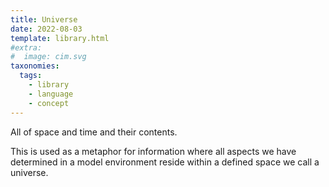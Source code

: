 ```yaml
---
title: Universe
date: 2022-08-03
template: library.html
#extra:
#  image: cim.svg
taxonomies:
  tags:
    - library
    - language
    - concept
---
```

All of space and time and their contents.

This is used as a metaphor for information where all aspects we have determined in a model environment reside within a defined space we call a universe.